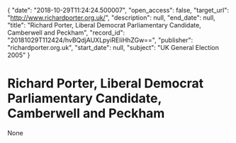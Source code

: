 {
  "date": "2018-10-29T11:24:24.500007", 
  "open_access": false, 
  "target_url": "http://www.richardporter.org.uk/", 
  "description": null, 
  "end_date": null, 
  "title": "Richard Porter, Liberal Democrat Parliamentary Candidate, Camberwell and Peckham", 
  "record_id": "20181029T112424/hvBQdjAUXLpyiREIiHhZGw==", 
  "publisher": "richardporter.org.uk", 
  "start_date": null, 
  "subject": "UK General Election 2005"
}

# Richard Porter, Liberal Democrat Parliamentary Candidate, Camberwell and Peckham

None